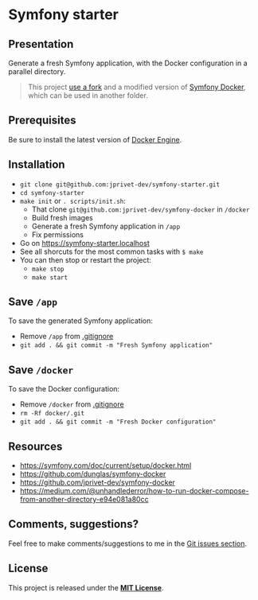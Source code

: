 # Symfony starter

## Presentation

Generate a fresh Symfony application, with the Docker configuration in a parallel directory.

> This project [use a fork](git@github.com:jprivet-dev/symfony-docker) and a modified version of [Symfony Docker](https://github.com/dunglas/symfony-docker), which can be used in another folder.

## Prerequisites

Be sure to install the latest version of [Docker Engine](https://docs.docker.com/engine/install/).

## Installation
 
* `git clone git@github.com:jprivet-dev/symfony-starter.git`
* `cd symfony-starter`
* `make init` or `. scripts/init.sh`:
  * That clone `git@github.com:jprivet-dev/symfony-docker` in `/docker`
  * Build fresh images
  * Generate a fresh Symfony application in `/app`
  * Fix permissions
* Go on https://symfony-starter.localhost
* See all shorcuts for the most common tasks with `$ make`
* You can then stop or restart the project:
  * `make stop` 
  * `make start` 

## Save `/app`

To save the generated Symfony application:

* Remove `/app` from [.gitignore](.gitignore)
* `git add . && git commit -m "Fresh Symfony application"`

## Save `/docker`

To save the Docker configuration:

* Remove `/docker` from [.gitignore](.gitignore)
* `rm -Rf docker/.git`
* `git add . && git commit -m "Fresh Docker configuration"`

## Resources

- https://symfony.com/doc/current/setup/docker.html
- https://github.com/dunglas/symfony-docker
- https://github.com/jprivet-dev/symfony-docker
- https://medium.com/@unhandlederror/how-to-run-docker-compose-from-another-directory-e94e081a80cc

## Comments, suggestions?

Feel free to make comments/suggestions to me in the [Git issues section](https://github.com/jprivet-dev/symfony-starter/issues).

## License

This project is released under the [**MIT License**](https://github.com/jprivet-dev/symfony-starter/blob/main/LICENSE).